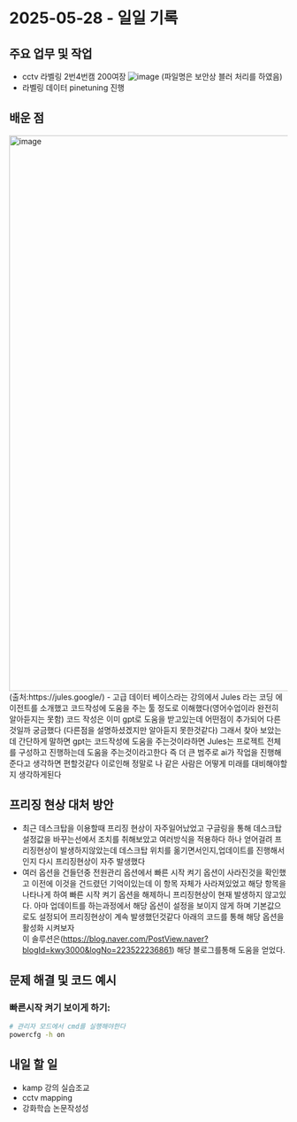 # 2025-05-28 - 일일 기록

##  주요 업무 및 작업
- cctv 라벨링 2번4번캠 200여장
![image](https://github.com/user-attachments/assets/040e4a57-b1dd-4c4d-a05a-23516636bf7a)
(파일명은 보안상 블러 처리를 하였음)
- 라벨링 데이터 pinetuning 진행

##  배운 점
<img width="1004" alt="image" src="https://github.com/user-attachments/assets/b9e693dd-4172-4246-b58a-555005f50a21" />
(출처:https://jules.google/)
- 고급 데이터 베이스라는 강의에서 Jules 라는 코딩 에이전트를 소개했고 코드작성에 도움을 주는 툴 정도로 이해했다(영어수업이라 완전히 알아듣지는 못함)
  코드 작성은 이미 gpt로 도움을 받고있는데 어떤점이 추가되어 다른것일까 궁금했다 (다른점을 설명하셨겠지만 알아듣지 못한것같다) 그래서 찾아 보았는데 
  간단하게 말하면 gpt는 코드작성에 도움을 주는것이라하면 Jules는 프로젝트 전체를 구성하고 진행하는데 도움을 주는것이라고한다 즉 더 큰 범주로 ai가 작업을 진행해준다고 생각하면 편할것같다
  이로인해 정말로 나 같은 사람은 어떻게 미래를 대비해야할지 생각하게된다

##  프리징 현상 대처 방안
- 최근 데스크탑을 이용할때 프리징 현상이 자주일어났었고 구글링을 통해 데스크탑 설정값을 바꾸는선에서 조치를 취해보았고 여러방식을 적용하다 하나 얻어걸려 프리징현상이 발생하지않았는데
  데스크탑 위치를 옮기면서인지,업데이트를 진행해서인지 다시 프리징현상이 자주 발생했다
- 여러 옵션을 건들던중 전원관리 옵션에서 빠른 시작 켜기 옵션이 사라진것을 확인했고 이전에 이것을 건드렸던 기억이있는데 이 항목 자체가 사라져있었고 해당 항목을 나타나게 하여 빠른 시작 켜기 옵션을 해제하니 프리징현상이 현재 발생하지 않고있다.
  아마 업데이트를 하는과정에서 해당 옵션이 설정을 보이지 않게 하며 기본값으로도 설정되어 프리징현상이 계속 발생했던것같다 아래의 코드를 통해 해당 옵션을 활성화 시켜보자  
  이 솔루션은(https://blog.naver.com/PostView.naver?blogId=kwy3000&logNo=223522236861) 해당 블로그를통해 도움을 얻었다.

##  문제 해결 및 코드 예시
### 빠른시작 켜기 보이게 하기:
```bash
# 관리자 모드에서 cmd를 실행해야한다
powercfg -h on
```


##  내일 할 일
- kamp 강의 실습조교
- cctv mapping
- 강화학습 논문작성성
